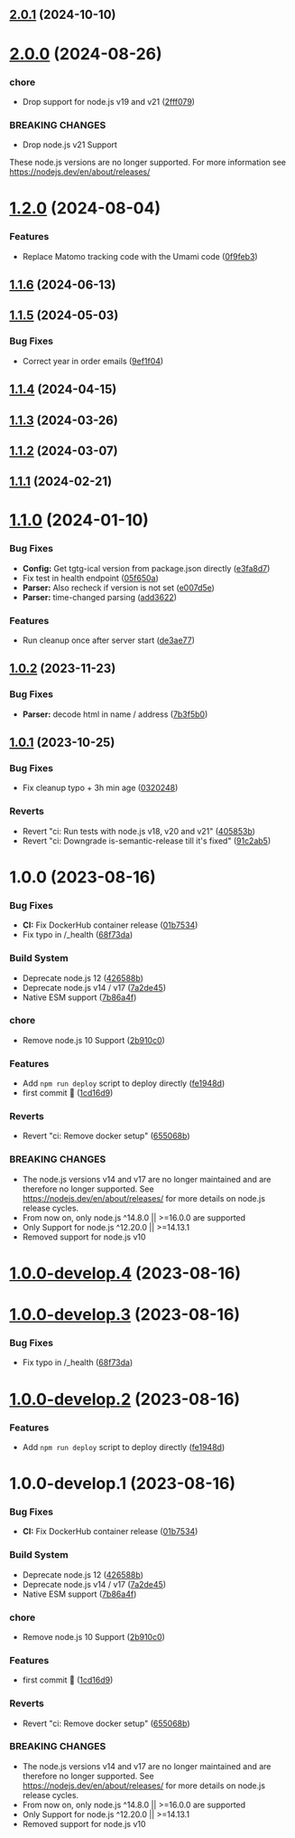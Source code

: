 ## [2.0.1](https://github.com/sebbo2002/tgtg-ical/compare/v2.0.0...v2.0.1) (2024-10-10)

# [2.0.0](https://github.com/sebbo2002/tgtg-ical/compare/v1.2.0...v2.0.0) (2024-08-26)


### chore

* Drop support for node.js v19 and v21 ([2fff079](https://github.com/sebbo2002/tgtg-ical/commit/2fff079040a377fbe9ecc340388f6a29b863cf80))


### BREAKING CHANGES

* Drop node.js v21 Support

These node.js versions are no longer supported. For more information see https://nodejs.dev/en/about/releases/

# [1.2.0](https://github.com/sebbo2002/tgtg-ical/compare/v1.1.6...v1.2.0) (2024-08-04)


### Features

* Replace Matomo tracking code with the Umami code ([0f9feb3](https://github.com/sebbo2002/tgtg-ical/commit/0f9feb324d4484371ced0982eab7da0ab1cbe601))

## [1.1.6](https://github.com/sebbo2002/tgtg-ical/compare/v1.1.5...v1.1.6) (2024-06-13)

## [1.1.5](https://github.com/sebbo2002/tgtg-ical/compare/v1.1.4...v1.1.5) (2024-05-03)


### Bug Fixes

* Correct year in order emails ([9ef1f04](https://github.com/sebbo2002/tgtg-ical/commit/9ef1f048b66690b2d89d7e8a6eeeba637b5e5489))

## [1.1.4](https://github.com/sebbo2002/tgtg-ical/compare/v1.1.3...v1.1.4) (2024-04-15)

## [1.1.3](https://github.com/sebbo2002/tgtg-ical/compare/v1.1.2...v1.1.3) (2024-03-26)

## [1.1.2](https://github.com/sebbo2002/tgtg-ical/compare/v1.1.1...v1.1.2) (2024-03-07)

## [1.1.1](https://github.com/sebbo2002/tgtg-ical/compare/v1.1.0...v1.1.1) (2024-02-21)

# [1.1.0](https://github.com/sebbo2002/tgtg-ical/compare/v1.0.2...v1.1.0) (2024-01-10)


### Bug Fixes

* **Config:** Get tgtg-ical version from package.json directly ([e3fa8d7](https://github.com/sebbo2002/tgtg-ical/commit/e3fa8d73e3bbca396e093adccad3ed1c5b904606))
* Fix test in health endpoint ([05f650a](https://github.com/sebbo2002/tgtg-ical/commit/05f650ab6c48c3ec978a6fb70305e6ca6a15cdf5))
* **Parser:** Also recheck if version is not set ([e007d5e](https://github.com/sebbo2002/tgtg-ical/commit/e007d5e7d00b3078bbe8bdd79939b34d67ae637b))
* **Parser:** time-changed parsing ([add3622](https://github.com/sebbo2002/tgtg-ical/commit/add3622cd144717a0437adb257fd4c2f334ca6bd))


### Features

* Run cleanup once after server start ([de3ae77](https://github.com/sebbo2002/tgtg-ical/commit/de3ae7790be3e39daf6a6930b79aa4a00907e506))

## [1.0.2](https://github.com/sebbo2002/tgtg-ical/compare/v1.0.1...v1.0.2) (2023-11-23)


### Bug Fixes

* **Parser:** decode html in name / address ([7b3f5b0](https://github.com/sebbo2002/tgtg-ical/commit/7b3f5b03a78097177ca12ae6c38fd5a371ea7fc7))

## [1.0.1](https://github.com/sebbo2002/tgtg-ical/compare/v1.0.0...v1.0.1) (2023-10-25)


### Bug Fixes

* Fix cleanup typo + 3h min age ([0320248](https://github.com/sebbo2002/tgtg-ical/commit/03202488ac88e96dc6417ab7ba3a53b4642b058e))


### Reverts

* Revert "ci: Run tests with node.js v18, v20 and v21" ([405853b](https://github.com/sebbo2002/tgtg-ical/commit/405853bbd7fc55eb224ff657af7dab26f9482d88))
* Revert "ci: Downgrade is-semantic-release till it's fixed" ([91c2ab5](https://github.com/sebbo2002/tgtg-ical/commit/91c2ab59d0559a060c11d07973382c465dd3345d))

# 1.0.0 (2023-08-16)


### Bug Fixes

* **CI:** Fix DockerHub container release ([01b7534](https://github.com/sebbo2002/tgtg-ical/commit/01b753406d1f1ef24a949c7d7b946d99b779d013))
* Fix typo in /_health ([68f73da](https://github.com/sebbo2002/tgtg-ical/commit/68f73da2b120b802343e6afa20b4958ef3ac0712))


### Build System

* Deprecate node.js 12 ([426588b](https://github.com/sebbo2002/tgtg-ical/commit/426588b4bb7bde2924bbc92006ca839e960872e1))
* Deprecate node.js v14 / v17 ([7a2de45](https://github.com/sebbo2002/tgtg-ical/commit/7a2de45c12f19a1ec441b3a004f4aa935efc197c))
* Native ESM support ([7b86a4f](https://github.com/sebbo2002/tgtg-ical/commit/7b86a4f1187c387a3a5792e1fb72d822b04e3631))


### chore

* Remove node.js 10 Support ([2b910c0](https://github.com/sebbo2002/tgtg-ical/commit/2b910c09bc8a41085fc4472159494d8738d5521e))


### Features

* Add `npm run deploy` script to deploy directly ([fe1948d](https://github.com/sebbo2002/tgtg-ical/commit/fe1948d624dfe9bddf1f8a2e3fddfb5741aa2832))
* first commit 🎉 ([1cd16d9](https://github.com/sebbo2002/tgtg-ical/commit/1cd16d931eded944685ac4293b80415c495b0b0a))


### Reverts

* Revert "ci: Remove docker setup" ([655068b](https://github.com/sebbo2002/tgtg-ical/commit/655068b3b9c6139181ae87421db5f8144fae3e18))


### BREAKING CHANGES

* The node.js versions v14 and v17 are no longer maintained and are therefore no longer supported. See https://nodejs.dev/en/about/releases/ for more details on node.js release cycles.
* From now on, only node.js ^14.8.0 || >=16.0.0 are supported
* Only Support for node.js ^12.20.0 || >=14.13.1
* Removed support for node.js v10

# [1.0.0-develop.4](https://github.com/sebbo2002/tgtg-ical/compare/v1.0.0-develop.3...v1.0.0-develop.4) (2023-08-16)

# [1.0.0-develop.3](https://github.com/sebbo2002/tgtg-ical/compare/v1.0.0-develop.2...v1.0.0-develop.3) (2023-08-16)


### Bug Fixes

* Fix typo in /_health ([68f73da](https://github.com/sebbo2002/tgtg-ical/commit/68f73da2b120b802343e6afa20b4958ef3ac0712))

# [1.0.0-develop.2](https://github.com/sebbo2002/tgtg-ical/compare/v1.0.0-develop.1...v1.0.0-develop.2) (2023-08-16)


### Features

* Add `npm run deploy` script to deploy directly ([fe1948d](https://github.com/sebbo2002/tgtg-ical/commit/fe1948d624dfe9bddf1f8a2e3fddfb5741aa2832))

# 1.0.0-develop.1 (2023-08-16)


### Bug Fixes

* **CI:** Fix DockerHub container release ([01b7534](https://github.com/sebbo2002/tgtg-ical/commit/01b753406d1f1ef24a949c7d7b946d99b779d013))


### Build System

* Deprecate node.js 12 ([426588b](https://github.com/sebbo2002/tgtg-ical/commit/426588b4bb7bde2924bbc92006ca839e960872e1))
* Deprecate node.js v14 / v17 ([7a2de45](https://github.com/sebbo2002/tgtg-ical/commit/7a2de45c12f19a1ec441b3a004f4aa935efc197c))
* Native ESM support ([7b86a4f](https://github.com/sebbo2002/tgtg-ical/commit/7b86a4f1187c387a3a5792e1fb72d822b04e3631))


### chore

* Remove node.js 10 Support ([2b910c0](https://github.com/sebbo2002/tgtg-ical/commit/2b910c09bc8a41085fc4472159494d8738d5521e))


### Features

* first commit 🎉 ([1cd16d9](https://github.com/sebbo2002/tgtg-ical/commit/1cd16d931eded944685ac4293b80415c495b0b0a))


### Reverts

* Revert "ci: Remove docker setup" ([655068b](https://github.com/sebbo2002/tgtg-ical/commit/655068b3b9c6139181ae87421db5f8144fae3e18))


### BREAKING CHANGES

* The node.js versions v14 and v17 are no longer maintained and are therefore no longer supported. See https://nodejs.dev/en/about/releases/ for more details on node.js release cycles.
* From now on, only node.js ^14.8.0 || >=16.0.0 are supported
* Only Support for node.js ^12.20.0 || >=14.13.1
* Removed support for node.js v10

